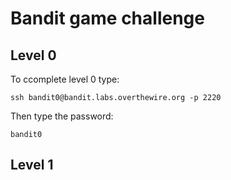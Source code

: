 # Bandit game challenge

## Level 0

To ccomplete level 0 type:
```
ssh bandit0@bandit.labs.overthewire.org -p 2220
```
Then type the password:
```
bandit0
```

## Level 1

